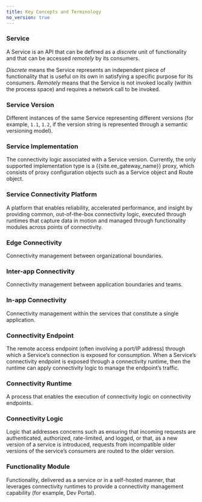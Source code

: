 ```yaml
---
title: Key Concepts and Terminology
no_version: true
---
```


### Service

A Service is an API that can be defined as a *discrete* unit of functionality
and that can be accessed *remotely* by its consumers.

*Discrete* means the Service represents an independent piece of functionality
that is useful on its own in satisfying a specific purpose for its consumers.
*Remotely* means that the Service is not invoked locally (within the process
space) and requires a network call to be invoked.  

### Service Version

Different instances of the same Service representing different versions (for
example, `1.1`, `1.2`, if the version string is represented through a
semantic versioning model).

### Service Implementation

The connectivity logic associated with a Service version. Currently, the only
supported implementation type is a {{site.ee_gateway_name}} proxy, which
consists of proxy configuration objects such as a Service object and Route
object.  

### Service Connectivity Platform

A platform that enables reliability, accelerated performance, and insight by
providing common, out-of-the-box connectivity logic, executed through runtimes
that capture data in motion and managed through functionality modules across
points of connectivity.

### Edge Connectivity

Connectivity management between organizational boundaries.

### Inter-app Connectivity

Connectivity management between application boundaries and teams.

### In-app Connectivity

Connectivity management within the services that constitute a single
application.

### Connectivity Endpoint

The remote access endpoint (often involving a port/IP address) through which
a Service’s connection is exposed for consumption. When a Service’s connectivity
endpoint is exposed through a connectivity runtime, then the runtime can apply
connectivity logic to manage the endpoint’s traffic.

### Connectivity Runtime

A process that enables the execution of connectivity logic on connectivity
endpoints.

### Connectivity Logic

Logic that addresses concerns such as ensuring that incoming requests are
authenticated, authorized, rate-limited, and logged, or that, as a new version
of a service is introduced, requests from incompatible older versions of the
service’s consumers are routed to the older version.

### Functionality Module

Functionality, delivered as a service or in a self-hosted manner, that
leverages connectivity runtimes to provide a connectivity management capability
(for example, Dev Portal).
